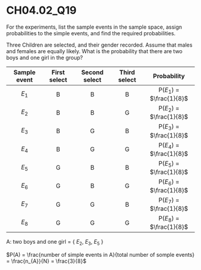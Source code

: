 
# CH04.02_Q19 #

For the experiments, list the sample events in the sample space, assign probabilities to the simple events, and find the required probabilities.

Three Children are selected, and their gender recorded. Assume that males and females are equally likely. What is the probability that there are two boys and one girl in the group?

| Sample event | First select | Second select | Third select | Probability |
|:------------:|:------------:|:-------------:|:------------:|:-----------:|
| $E_{1}$      | B	          | B             | B            | P($E_{1}$) = $\frac{1}{8}$ |
| $E_{2}$      | B	          | B             |	G            | P($E_{2}$) = $\frac{1}{8}$ |
| $E_{3}$      | B            | G             | B            | P($E_{3}$) = $\frac{1}{8}$ |
| $E_{4}$      | B            | G             |	G            | P($E_{4}$) = $\frac{1}{8}$ |
| $E_{5}$      | G            |	B             |	B            | P($E_{5}$) = $\frac{1}{8}$ |
| $E_{6}$      | G            |	B             |	G            | P($E_{6}$) = $\frac{1}{8}$ |
| $E_{7}$      | G            | G             | B            | P($E_{7}$) = $\frac{1}{8}$ |
| $E_{8}$      | G            | G             | G            | P($E_{8}$) = $\frac{1}{8}$ |

A: two boys and one girl = { $E_{2}$, $E_{3}$, $E_{5}$ }

$P(A) = \frac{number of simple events in A}{total number of somple events} = \frac{n_{A}}{N} = \frac{3}{8}$


